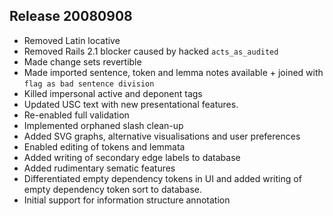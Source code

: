 Release 20080908
----------------

  * Removed Latin locative
  * Removed Rails 2.1 blocker caused by hacked `acts_as_audited`
  * Made change sets revertible
  * Made imported sentence, token and lemma notes available + joined with `flag as bad sentence division`
  * Killed impersonal active and deponent tags
  * Updated USC text with new presentational features.
  * Re-enabled full validation 
  * Implemented orphaned slash clean-up
  * Added SVG graphs, alternative visualisations and user preferences
  * Enabled editing of tokens and lemmata
  * Added writing of secondary edge labels to database
  * Added rudimentary sematic features
  * Differentiated empty dependency tokens in UI and added writing of empty dependency token sort to
    database.
  * Initial support for information structure annotation

